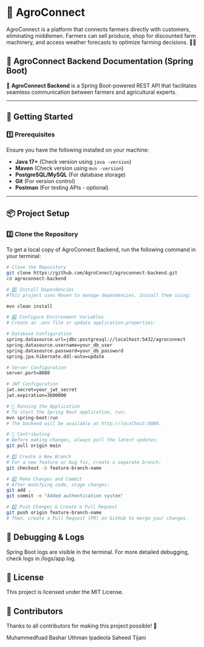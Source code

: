# 🌱 AgroConnect

AgroConnect is a platform that connects farmers directly with customers, eliminating middlemen. Farmers can sell produce, shop for discounted farm machinery, and access weather forecasts to optimize farming decisions. 🚜🌾

## 📖 AgroConnect Backend Documentation (Spring Boot)

🚀 **AgroConnect Backend** is a Spring Boot-powered REST API that facilitates seamless communication between farmers and agricultural experts.

---

## 📌 Getting Started

### 1️⃣ Prerequisites

Ensure you have the following installed on your machine:

- **Java 17+** (Check version using `java -version`)
- **Maven** (Check version using `mvn -version`)
- **PostgreSQL/MySQL** (For database storage)
- **Git** (For version control)
- **Postman** (For testing APIs - optional)

---

## 📦 Project Setup

### 2️⃣ Clone the Repository

To get a local copy of AgroConnect Backend, run the following command in your terminal:

```sh
# Clone the Repository
git clone https://github.com/AgroConect/agroconnect-backend.git
cd agroconnect-backend

# 3️⃣ Install Dependencies
#This project uses Maven to manage dependencies. Install them using:

mvn clean install

# 4️⃣ Configure Environment Variables
# Create an .env file or update application.properties:

# Database Configuration
spring.datasource.url=jdbc:postgresql://localhost:5432/agroconnect
spring.datasource.username=your_db_user
spring.datasource.password=your_db_password
spring.jpa.hibernate.ddl-auto=update

# Server Configuration
server.port=8080

# JWT Configuration
jwt.secret=your_jwt_secret
jwt.expiration=3600000

# 🚀 Running the Application
# To start the Spring Boot application, run:
mvn spring-boot:run
# The backend will be available at http://localhost:8080.

# 👥 Contributing
# Before making changes, always pull the latest updates:
git pull origin main

# 1️⃣ Create a New Branch
# For a new feature or bug fix, create a separate branch:
git checkout -b feature-branch-name

# 2️⃣ Make Changes and Commit
# After modifying code, stage changes:
git add .
git commit -m "Added authentication system"

# 3️⃣ Push Changes & Create a Pull Request
git push origin feature-branch-name
# Then, create a Pull Request (PR) on GitHub to merge your changes.

```

## 🐞 Debugging & Logs

Spring Boot logs are visible in the terminal.
For more detailed debugging, check logs in /logs/app.log.

## 📜 License

This project is licensed under the MIT License.

## 🤝 Contributors

Thanks to all contributors for making this project possible! 💪

Muhammedfuad Bashar
Uthman Ipadeola
Saheed Tijani
